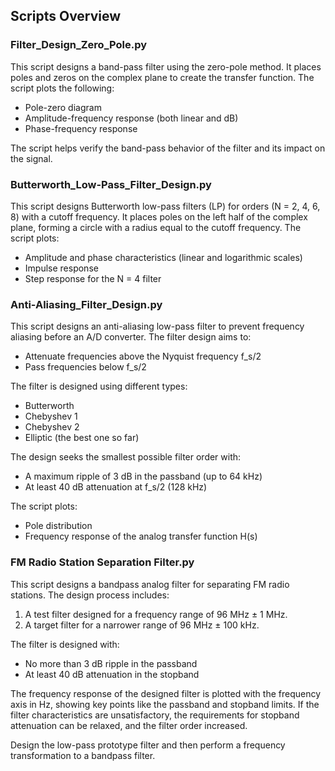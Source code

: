 ## Scripts Overview

### Filter_Design_Zero_Pole.py
This script designs a band-pass filter using the zero-pole method. It places poles and zeros on the complex plane to create the transfer function. The script plots the following:
- Pole-zero diagram
- Amplitude-frequency response (both linear and dB)
- Phase-frequency response

The script helps verify the band-pass behavior of the filter and its impact on the signal.

### Butterworth_Low-Pass_Filter_Design.py
This script designs Butterworth low-pass filters (LP) for orders \(N = 2, 4, 6, 8\) with a cutoff frequency. It places poles on the left half of the complex plane, forming a circle with a radius equal to the cutoff frequency. The script plots:
- Amplitude and phase characteristics (linear and logarithmic scales)
- Impulse response
- Step response for the N = 4 filter

### Anti-Aliasing_Filter_Design.py
This script designs an anti-aliasing low-pass filter to prevent frequency aliasing before an A/D converter. The filter design aims to:
- Attenuate frequencies above the Nyquist frequency f_s/2
- Pass frequencies below f_s/2

The filter is designed using different types:
- Butterworth
- Chebyshev 1
- Chebyshev 2
- Elliptic (the best one so far)

The design seeks the smallest possible filter order with:
- A maximum ripple of 3 dB in the passband (up to 64 kHz)
- At least 40 dB attenuation at f_s/2 (128 kHz)

The script plots:
- Pole distribution
- Frequency response of the analog transfer function H(s)

### FM Radio Station Separation Filter.py
This script designs a bandpass analog filter for separating FM radio stations. The design process includes:
1. A test filter designed for a frequency range of 96 MHz ± 1 MHz.
2. A target filter for a narrower range of 96 MHz ± 100 kHz.

The filter is designed with:
- No more than 3 dB ripple in the passband
- At least 40 dB attenuation in the stopband

The frequency response of the designed filter is plotted with the frequency axis in Hz, showing key points like the passband and stopband limits. If the filter characteristics are unsatisfactory, the requirements for stopband attenuation can be relaxed, and the filter order increased.

Design the low-pass prototype filter and then perform a frequency transformation to a bandpass filter.
